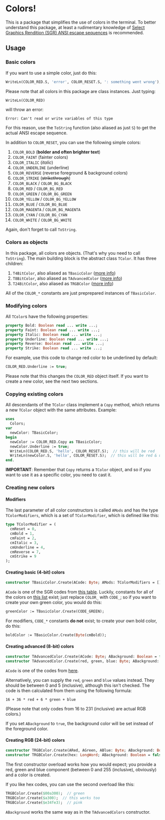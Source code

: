 # Colors!

This is a package that simplifies the use of colors in the terminal. To better understand this package, at least a rudimentary knowledge of [Select Graphics Rendition (SGR) ANSI escape sequences](https://en.wikipedia.org/wiki/ANSI_escape_code#SGR) is recommended.

## Usage

### Basic colors

If you want to use a simple color, just do this:

~~~ pascal
WriteLn(COLOR_RED.S, 'error', COLOR_RESET.S, ': something went wrong');
~~~

Please note that all colors in this package are class instances. Just typing:

~~~ pascal
WriteLn(COLOR_RED)
~~~

will throw an error:

~~~
Error: Can't read or write variables of this type
~~~

For this reason, use the `ToString` function (also aliased as just `S`) to get the actual ANSI escape sequence.

In addition to `COLOR_RESET`, you can use the following simple colors:

<span id="color-constants-list"></span>

   1. `COLOR_BOLD` (**bolder and often brighter text**)
   2. `COLOR_FAINT` (fainter colors)
   3. `COLOR_ITALIC` (*italic*)
   4. `COLOR_UNDERLINE` (underline)
   5. `COLOR_REVERSE` (reverse foreground & background colors)
   6. `COLOR_STRIKE` (~~strikethrough~~)
   7. `COLOR_BLACK` / `COLOR_BG_BLACK`
   8. `COLOR_RED` / `COLOR_BG_RED`
   9. `COLOR_GREEN` / `COLOR_BG_GREEN`
  10. `COLOR_YELLOW` / `COLOR_BG_YELLOW`
  11. `COLOR_BLUE` / `COLOR_BG_BLUE`
  12. `COLOR_MAGENTA` / `COLOR_BG_MAGENTA`
  13. `COLOR_CYAN` / `COLOR_BG_CYAN`
  14. `COLOR_WHITE` / `COLOR_BG_WHITE`

Again, don't forget to call `ToString`.

### Colors as objects

In this package, all colors are objects. (That's why you need to call `ToString`). The main building block is the abstract class `TColor`. It has three children:

  1. `T4BitColor`, also aliased as `TBasicColor` ([more info](https://en.wikipedia.org/wiki/ANSI_escape_code#3-bit_and_4-bit))
  2. `T8BitColor`, also aliased as `TAdvancedColor` ([more info](https://en.wikipedia.org/wiki/ANSI_escape_code#8-bit))
  3. `T24BitColor`, also aliased as `TRGBColor` ([more info](https://en.wikipedia.org/wiki/ANSI_escape_code#24-bit))

All of the `COLOR_*` constants are just preprepared instances of `TBasicColor`.

### Modifying colors

All `TColor`s have the following properties:

~~~ pascal
property Bold: Boolean read ... write ...;
property Faint: Boolean read ... write ...;
property Italic: Boolean read ... write ...;
property Underline: Boolean read ... write ...;
property Reverse: Boolean read ... write ...;
property Strike: Boolean read ... write ...;
~~~

For example, use this code to change red color to be underlined by default:

~~~ pascal
COLOR_RED.Underline := true;
~~~

Please note that this changes the `COLOR_RED` object itself. If you want to create a new color, see the next two sections.

### Copying existing colors

All descendants of the `TColor` class implement a `Copy` method, which returns a new `TColor` object with the same attributes. Example:

~~~ pascal
uses
  Colors;
var
  newColor: TBasicColor;
begin
  newColor := COLOR_RED.Copy as TBasicColor;
  newColor.Underline := true;
  WriteLn(COLOR_RED.S, 'hello', COLOR_RESET.S);  // this will be red
  WriteLn(newColor.S, 'hello', COLOR_RESET.S);  // this will be red & underlined
end.
~~~

**IMPORTANT**: Remember that `Copy` returns a `TColor` object, and so if you want to use it as a specific color, you need to cast it.

### Creating new colors

#### Modifiers

The last parameter of all color constructors is called `AMods` and has the type `TColorModifiers`, which is a set of `TColorModifier`, which is defined like this:

~~~ pascal
type TColorModifier = (
  cmReset = 0,
  cmBold = 1,
  cmFaint = 2,
  cmItalic = 3,
  cmUnderline = 4,
  cmReverse = 7,
  cmStrike = 9
);
~~~

#### Creating basic (4-bit) colors

~~~ pascal
constructor TBasicColor.Create(ACode: Byte; AMods: TColorModifiers = []);
~~~

`ACode` is one of the SGR codes from [this table](https://en.wikipedia.org/wiki/ANSI_escape_code#SGR). Luckily, constants for all of the colors on [this list](#color-constants-list) exist; just replace `COLOR_` with `CODE_`; so if you want to create your own green color, you would do this:

~~~ pascal
greenColor := TBasicColor.Create(CODE_GREEN);
~~~

For modifiers, `CODE_*` constants **do not** exist; to create your own bold color, do this:

~~~ pascal
boldColor := TBasicColor.Create(Byte(cmBold));
~~~

#### Creating advanced (8-bit) colors

~~~ pascal
constructor TAdvancedColor.Create(ACode: Byte; ABackground: Boolean = false; AMods: TColorModifiers = []);
constructor TAdvancedColor.Create(red, green, blue: Byte; ABackground: Boolean = false; AMods: TColorModifiers = []);
~~~

`ACode` is one of the codes from [here](https://en.wikipedia.org/wiki/ANSI_escape_code#8-bit).

Alternatively, you can supply the `red`, `green` and `blue` values instead. They should be between 0 and 5 (inclusive), although this isn't checked. The code is then calculated from them using the following formula:

    16 + 36 * red + 6 * green + blue

(Please note that only codes from 16 to 231 (inclusive) are actual RGB colors.)

If you set `ABackground` to `true`, the background color will be set instead of the foreground color.

#### Creating RGB (24-bit) colors

~~~ pascal
constructor TRGBColor.Create(ARed, AGreen, ABlue: Byte; ABackground: Boolean = false; AMods: TColorModifiers = []);
constructor TRGBColor.Create(hex: LongWord; ABackground: Boolean = false; AMods: TColorModifiers = []);
~~~

The first constructor overload works how you would expect; you provide a red, green and blue component (between 0 and 255 (inclusive), obviously) and a color is created.

If you like hex codes, you can use the second overload like this:

~~~ pascal
TRGBColor.Create($00a300);  // green
TRGBColor.Create($a300);  // this works too
TRGBColor.Create($e34fe3);  // pink
~~~

`ABackground` works the same way as in the `TAdvancedColors` constructor.
